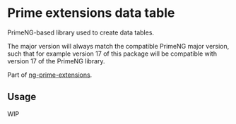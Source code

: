 # Prime extensions data table

PrimeNG-based library used to create data tables.

The major version will always match the compatible PrimeNG major version, such that for example version 17 of this package will be compatible with version 17 of the PrimeNG library.

Part of [ng-prime-extensions](https://github.com/daniel1919-00/ng-prime-extensions).

## Usage

WIP
